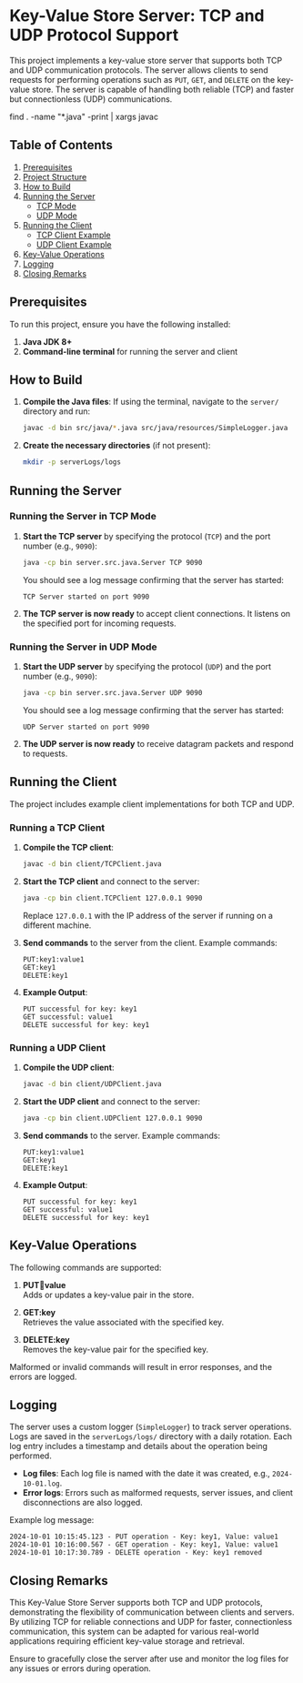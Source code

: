 # Key-Value Store Server: TCP and UDP Protocol Support

This project implements a key-value store server that supports both TCP and UDP communication protocols. The server allows clients to send requests for performing operations such as `PUT`, `GET`, and `DELETE` on the key-value store. The server is capable of handling both reliable (TCP) and faster but connectionless (UDP) communications.


find . -name "*.java" -print | xargs javac 

## Table of Contents

1. [Prerequisites](#prerequisites)
2. [Project Structure](#project-structure)
3. [How to Build](#how-to-build)
4. [Running the Server](#running-the-server)
    - [TCP Mode](#running-the-server-in-tcp-mode)
    - [UDP Mode](#running-the-server-in-udp-mode)
5. [Running the Client](#running-the-client)
    - [TCP Client Example](#running-a-tcp-client)
    - [UDP Client Example](#running-a-udp-client)
6. [Key-Value Operations](#key-value-operations)
7. [Logging](#logging)
8. [Closing Remarks](#closing-remarks)

## Prerequisites

To run this project, ensure you have the following installed:

1. **Java JDK 8+**
2. **Command-line terminal** for running the server and client


## How to Build

1. **Compile the Java files**: If using the terminal, navigate to the `server/` directory and run:

   ```bash
   javac -d bin src/java/*.java src/java/resources/SimpleLogger.java
   ```

2. **Create the necessary directories** (if not present):

   ```bash
   mkdir -p serverLogs/logs
   ```

## Running the Server

### Running the Server in TCP Mode

1. **Start the TCP server** by specifying the protocol (`TCP`) and the port number (e.g., `9090`):

   ```bash
   java -cp bin server.src.java.Server TCP 9090
   ```

   You should see a log message confirming that the server has started:

   ```
   TCP Server started on port 9090
   ```

2. **The TCP server is now ready** to accept client connections. It listens on the specified port for incoming requests.

### Running the Server in UDP Mode

1. **Start the UDP server** by specifying the protocol (`UDP`) and the port number (e.g., `9090`):

   ```bash
   java -cp bin server.src.java.Server UDP 9090
   ```

   You should see a log message confirming that the server has started:

   ```
   UDP Server started on port 9090
   ```

2. **The UDP server is now ready** to receive datagram packets and respond to requests.

## Running the Client

The project includes example client implementations for both TCP and UDP.

### Running a TCP Client

1. **Compile the TCP client**:

   ```bash
   javac -d bin client/TCPClient.java
   ```

2. **Start the TCP client** and connect to the server:

   ```bash
   java -cp bin client.TCPClient 127.0.0.1 9090
   ```

   Replace `127.0.0.1` with the IP address of the server if running on a different machine.

3. **Send commands** to the server from the client. Example commands:

   ```
   PUT:key1:value1
   GET:key1
   DELETE:key1
   ```

4. **Example Output**:

   ```
   PUT successful for key: key1
   GET successful: value1
   DELETE successful for key: key1
   ```

### Running a UDP Client

1. **Compile the UDP client**:

   ```bash
   javac -d bin client/UDPClient.java
   ```

2. **Start the UDP client** and connect to the server:

   ```bash
   java -cp bin client.UDPClient 127.0.0.1 9090
   ```

3. **Send commands** to the server. Example commands:

   ```
   PUT:key1:value1
   GET:key1
   DELETE:key1
   ```

4. **Example Output**:

   ```
   PUT successful for key: key1
   GET successful: value1
   DELETE successful for key: key1
   ```

## Key-Value Operations

The following commands are supported:

1. **PUT:key:value**  
   Adds or updates a key-value pair in the store.

2. **GET:key**  
   Retrieves the value associated with the specified key.

3. **DELETE:key**  
   Removes the key-value pair for the specified key.

Malformed or invalid commands will result in error responses, and the errors are logged.

## Logging

The server uses a custom logger (`SimpleLogger`) to track server operations. Logs are saved in the `serverLogs/logs/` directory with a daily rotation. Each log entry includes a timestamp and details about the operation being performed.

- **Log files**: Each log file is named with the date it was created, e.g., `2024-10-01.log`.
- **Error logs**: Errors such as malformed requests, server issues, and client disconnections are also logged.

Example log message:

```
2024-10-01 10:15:45.123 - PUT operation - Key: key1, Value: value1
2024-10-01 10:16:00.567 - GET operation - Key: key1, Value: value1
2024-10-01 10:17:30.789 - DELETE operation - Key: key1 removed
```

## Closing Remarks

This Key-Value Store Server supports both TCP and UDP protocols, demonstrating the flexibility of communication between clients and servers. By utilizing TCP for reliable connections and UDP for faster, connectionless communication, this system can be adapted for various real-world applications requiring efficient key-value storage and retrieval.

Ensure to gracefully close the server after use and monitor the log files for any issues or errors during operation.